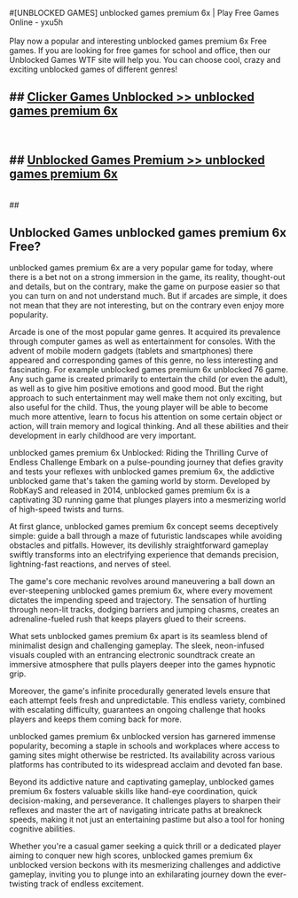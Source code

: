 #[UNBLOCKED GAMES] unblocked games premium 6x | Play Free Games Online - yxu5h <br>
<br>
Play now a popular and interesting unblocked games premium 6x Free games. If you are looking for free games for school and office, then our Unblocked Games WTF site will help you. You can choose cool, crazy and exciting unblocked games of different genres!


## ##  [Clicker Games Unblocked >> unblocked games premium 6x](http://freeplayer.one?title=unblocked_games_premium_6x&ref=22)
  <br>

##  ## [Unblocked Games Premium >> unblocked games premium 6x](http://freeplayer.one?title=unblocked_games_premium_6x&ref=22)
  <br>
  ##



## Unblocked Games unblocked games premium 6x Free?

unblocked games premium 6x are a very popular game for today, where there is a bet not on a strong immersion in the game, its reality, thought-out and details, but on the contrary, make the game on purpose easier so that you can turn on and not understand much. But if arcades are simple, it does not mean that they are not interesting, but on the contrary even enjoy more popularity.

Arcade is one of the most popular game genres. It acquired its prevalence through computer games as well as entertainment for consoles. With the advent of mobile modern gadgets (tablets and smartphones) there appeared and corresponding games of this genre, no less interesting and fascinating. For example unblocked games premium 6x unblocked 76 game. Any such game is created primarily to entertain the child (or even the adult), as well as to give him positive emotions and good mood. But the right approach to such entertainment may well make them not only exciting, but also useful for the child. Thus, the young player will be able to become much more attentive, learn to focus his attention on some certain object or action, will train memory and logical thinking. And all these abilities and their development in early childhood are very important.

unblocked games premium 6x Unblocked: Riding the Thrilling Curve of Endless Challenge
Embark on a pulse-pounding journey that defies gravity and tests your reflexes with unblocked games premium 6x, the addictive unblocked game that's taken the gaming world by storm. Developed by RobKayS and released in 2014, unblocked games premium 6x is a captivating 3D running game that plunges players into a mesmerizing world of high-speed twists and turns.

At first glance, unblocked games premium 6x concept seems deceptively simple: guide a ball through a maze of futuristic landscapes while avoiding obstacles and pitfalls. However, its devilishly straightforward gameplay swiftly transforms into an electrifying experience that demands precision, lightning-fast reactions, and nerves of steel.

The game's core mechanic revolves around maneuvering a ball down an ever-steepening unblocked games premium 6x, where every movement dictates the impending speed and trajectory. The sensation of hurtling through neon-lit tracks, dodging barriers and jumping chasms, creates an adrenaline-fueled rush that keeps players glued to their screens.

What sets unblocked games premium 6x apart is its seamless blend of minimalist design and challenging gameplay. The sleek, neon-infused visuals coupled with an entrancing electronic soundtrack create an immersive atmosphere that pulls players deeper into the games hypnotic grip.

Moreover, the game's infinite procedurally generated levels ensure that each attempt feels fresh and unpredictable. This endless variety, combined with escalating difficulty, guarantees an ongoing challenge that hooks players and keeps them coming back for more.

unblocked games premium 6x unblocked version has garnered immense popularity, becoming a staple in schools and workplaces where access to gaming sites might otherwise be restricted. Its availability across various platforms has contributed to its widespread acclaim and devoted fan base.

Beyond its addictive nature and captivating gameplay, unblocked games premium 6x fosters valuable skills like hand-eye coordination, quick decision-making, and perseverance. It challenges players to sharpen their reflexes and master the art of navigating intricate paths at breakneck speeds, making it not just an entertaining pastime but also a tool for honing cognitive abilities.

Whether you're a casual gamer seeking a quick thrill or a dedicated player aiming to conquer new high scores, unblocked games premium 6x unblocked version beckons with its mesmerizing challenges and addictive gameplay, inviting you to plunge into an exhilarating journey down the ever-twisting track of endless excitement.